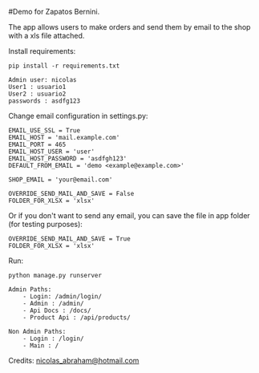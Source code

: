#Demo for Zapatos Bernini.

The app allows users to make orders and send them by email to the shop with a xls file attached.

Install requirements:

```pip install -r requirements.txt```

```
Admin user: nicolas
User1 : usuario1
User2 : usuario2
passwords : asdfg123
```

Change email configuration in settings.py:

```
EMAIL_USE_SSL = True
EMAIL_HOST = 'mail.example.com'
EMAIL_PORT = 465
EMAIL_HOST_USER = 'user'
EMAIL_HOST_PASSWORD = 'asdfgh123'
DEFAULT_FROM_EMAIL = 'demo <example@example.com>'

SHOP_EMAIL = 'your@email.com'

OVERRIDE_SEND_MAIL_AND_SAVE = False
FOLDER_FOR_XLSX = 'xlsx'
```

Or if you don't want to send any email, you can save the file in app folder (for testing purposes):


```
OVERRIDE_SEND_MAIL_AND_SAVE = True
FOLDER_FOR_XLSX = 'xlsx'
```

Run:

```python manage.py runserver```
```
Admin Paths:
    - Login: /admin/login/
    - Admin : /admin/
    - Api Docs : /docs/ 
    - Product Api : /api/products/

Non Admin Paths:
    - Login : /login/
    - Main : /
```
Credits: nicolas_abraham@hotmail.com
